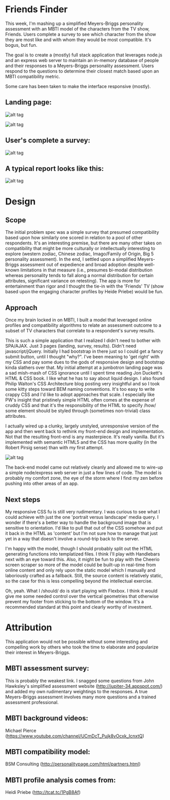 # Friends Finder

This week, I'm mashing up a simplified Meyers-Briggs personality assessment with an MBTI model of the characters from the TV show, Friends.  Users complete a survey to see which character from the show they are most like and with whom they would be most compatible.  It's bogus, but fun.

The goal is to create a (mostly) full stack application that leverages node.js and an express web server to maintain an in-memory database of people and their responses to a Meyers-Briggs personality assessment.  Users respond to the questions to determine their closest match based upon an MBTI compatibility metric.

Some care has been taken to make the interface responsive (mostly).

## Landing page:

![alt tag](doc/tablet-landscape.png)

![alt tag](doc/mobile-portrait.png)

## User's complete a survey:

![alt tag](doc/survey.png)

## A typical report looks like this:

![alt tag](doc/sampleReport.png)

# Design

## Scope

The initial problem spec was a simple survey that presumed compatibility based upon how similarly one scored in relation to a pool of other respondents.  It's an interesting premise, but there are many other takes on compatibility that might be more culturally or intellectually interesting to explore (western zodiac, Chinese zodiac, Imago/Family of Origin, Big 5 personality assessment).  In the end, I settled upon a simplified Meyers-Briggs assessment out of expedience and broad adoption despite well-known limitations in that measure (i.e., presumes bi-modal distribution whereas personality tends to fall along a normal distribution for certain attributes, significant variance on retesting).  The app is more for entertainment than rigor and I thought the tie-in with the 'Friends' TV (show based upon the engaging character profiles by Heide Priebe) would be fun.

## Approach

Once my brain locked in on MBTI, I built a model that leveraged online profiles and compatibility algorithms to relate an assessment outcome to a subset of TV characters that correlate to a respondent's survey results.

This is such a simple application that I realized I didn't need to bother with SPA/AJAX.  Just 3 pages (landing, survey, results).  Didn't need javascript/jQuery.  Initially I had bootstrap in there just so I could get a fancy submit button, until I thought "why?".  I've been meaning to 'get right' with my CSS and pay some dues to the gods of responsive design and bootstrap kinda slathers over that.  My initial attempt at a jumbotron landing page was a sad mish-mash of CSS ignorance until I spent time reading Jon Duckett's HTML & CSS book.  I like what he has to say about liquid design.  I also found Philip Walton's CSS Architecture blog posting very insightful and so I took some kitty steps toward BEM naming conventions.  It's too easy to write crappy CSS and I'd like to adopt approaches that scale.  I especially like PW's insight that pristinely simple HTML often comes at the expense of cruddy CSS and that it's the responsibility of the HTML to specify /how/ some element should be styled through (sometimes non-trivial) class attributes.

I actually wired up a clunky, largely unstyled, unresponsive version of the app and then went back to rethink my front-end design and implementation.  Not that the resulting front-end is any masterpiece.  It's really vanilla.  But it's implemented with semantic HTML5 and the CSS has more quality (in the Robert Pirsig sense) than with my first attempt.

![alt tag](doc/frontend-design.jpg)

The back-end model came out relatively cleanly and allowed me to wire-up a simple node/express web server in just a few lines of code.  The model is probably my comfort zone,  the eye of the storm where I find my zen before pushing into other areas of an app.

## Next steps

My responsive CSS fu is still very rudimentary.  I was curious to see what I could achieve with just the one 'portrait versus landscape' media query.  I wonder if there's a better way to handle the background image that is sensitive to orientation.  I'd like to pull that out of the CSS somehow and put it back in the HTML as 'content' but I'm not sure how to manage that just yet in a way that doesn't involve a round-trip back to the server.

I'm happy with the model, though I should probably split out the HTML generating functions into templatized files.  I think I'll play with Handlebars next with an eye toward this.  Also, it might be fun to play with the Cheerio screen scraper so more of the model could be built-up in real-time from online content and only rely upon the static model which I manually and laboriously crafted as a fallback.  Still, the source content is relatively static, so the case for this is less compelling beyond the intellectual exercise.

Oh, yeah.  What I /should/ do is start playing with Flexbox.  I think it would give me some needed control over the vertical geometries that otherwise prevent my footer from sticking to the bottom of the window.  It's a recommended standard at this point and clearly worthy of investment.

# Attribution

This application would not be possible without some interesting and compelling work by others who took the time to elaborate and popularize their interest in Meyers-Briggs.

## MBTI assessment survey:

This is probably the weakest link.  I snagged some questions from John Hawksley's simplified assessment website (http://jupiter-34.appspot.com/) and added my own 
rudimentary weightings to the responses.  A true Meyers-Briggs assessment involves many more questions and a trained assessment professional.

## MBTI background videos:

Michael Pierce (https://www.youtube.com/channel/UCmDcT_Pujk8vOcxk_IcnxtQ)

## MBTI compatibility model:

BSM Consulting (http://personalitypage.com/html/partners.html)

## MBTI profile analysis comes from:

Heidi Priebe (http://tcat.tc/1PgB8Af)
